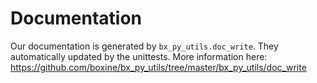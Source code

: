 # Documentation

Our documentation is generated by `bx_py_utils.doc_write`.
They automatically updated by the unittests.
More information here:
    https://github.com/boxine/bx_py_utils/tree/master/bx_py_utils/doc_write